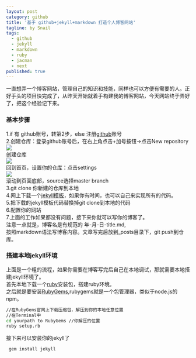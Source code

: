 ```yaml
---
layout: post
category: github
title: '基于 github+jekyll+markdown 打造个人博客网站'
tagline: by Snail
tags: 
  - github
  - jekyll
  - markdown
  - ruby
  - jacman
  - next
published: true
---
```


一直想弄一个博客网站，管理自己的知识和技能，同样也可以方便有需要的人。正好手头的项目快完成了，从昨天开始就着手构建我的博客网站，今天网站终于弄好了，把这个经验记下来。

<!--more-->

### 基本步骤
1.if 有 github账号，转第2步，else 注册[github](https://github.com/)账号  
2.创建仓库：登录github账号后，在右上角点击+加号按钮->点击New repository  
![](https://tomhaisen.github.io/blog/assets/images/001.png)  
创建仓库  
![](https://tomhaisen.github.io/blog/assets/images/002.png)  
回到首页，设置你的仓库：点击settings  
![](https://tomhaisen.github.io/blog/assets/images/003.png)  
滚动到页面底部，source选择master branch  
3.git clone 你新建的仓库到本地  
4.网上下载一个[jekyll模板](http://jekyllthemes.org/)，如果你有时间，也可以自己来实现所有的代码。  
5.把下载的jekyll模板代码替换掉git clone到本地的代码  
6.配置你的网站  
7.上面的工作如果都没有问题，接下来你就可以写你的博客了。  
	注意一点就是，博客名是有规范的 年-月-日-title.md,  
	按照markdown语法写博客内容。文章写完后放到_posts目录下，git push到仓库。
	
### 搭建本地jekyll环境
上面是一个粗的流程，如果你需要在博客写完后自己在本地调试，那就需要本地搭建jekyll环境了。  
首先本地下载一个[ruby](https://link.zhihu.com/?target=https%3A//www.ruby-lang.org/en/)安装包，搭建ruby环境。  
之后就是要安装[RubyGems](https://link.zhihu.com/?target=https%3A//rubygems.org/pages/download),rubygems就是一个包管理器，类似于node.js的npm。

```sh
//在RubyGems官网上下载压缩包，解压到你的本地任意位置
//在Terminal中
cd yourpath to RubyGems //你解压的位置
ruby setup.rb
```
接下来可以安装你的jekyll了

```sh
 gem install jekyll
```


